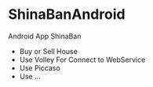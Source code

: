 # ShinaBanAndroid
Android App ShinaBan 

- Buy or Sell House 
- Use Volley For Connect to WebService
- Use Piccaso
- Use ...
